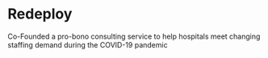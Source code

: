 # Redeploy
Co-Founded a pro-bono consulting service to help hospitals meet changing staffing demand during the COVID-19 pandemic

